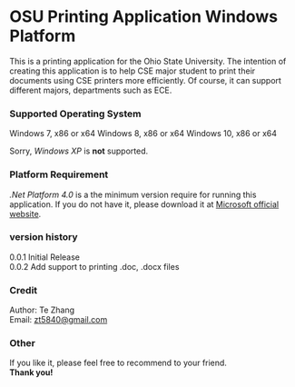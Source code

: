 # OSU Printing Application Windows Platform

This is a printing application for the Ohio State University.
The intention of creating this application is to help CSE major student to 
print their documents using CSE printers more efficiently. Of course,
it can support different majors, departments such as ECE.

### Supported Operating System

Windows 7, x86 or x64
Windows 8, x86 or x64
Windows 10, x86 or x64

Sorry, *Windows XP* is **not** supported.

### Platform Requirement
*.Net Platform 4.0* is a the minimum version require for running this application.
If you do not have it, please download it at [Microsoft official website](http://www.microsoft.com/en-us/download/details.aspx?id=42643).

### version history

0.0.1 Initial Release <br/>
0.0.2 Add support to printing .doc, .docx files <br/>

### Credit
Author: Te Zhang <br/>
Email: zt5840@gmail.com <br/>

### Other
If you like it, please feel free to recommend to your friend. </br>
**Thank you!**
